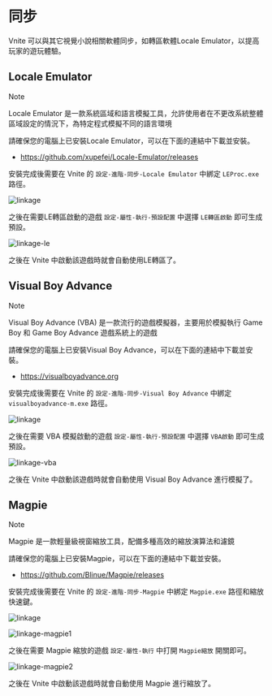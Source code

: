 # 同步

Vnite 可以與其它視覺小說相關軟體同步，如轉區軟體Locale Emulator，以提高玩家的遊玩體驗。

## Locale Emulator

> [!NOTE]
> Locale Emulator 是一款系統區域和語言模擬工具，允許使用者在不更改系統整體區域設定的情況下，為特定程式模擬不同的語言環境

請確保您的電腦上已安裝Locale Emulator，可以在下面的連結中下載並安裝。

- https://github.com/xupefei/Locale-Emulator/releases

安裝完成後需要在 Vnite 的 `設定-進階-同步-Locale Emulator` 中綁定 `LEProc.exe` 路徑。

![linkage](https://img.timero.xyz/i/2025/04/02/67ed2009304c4.webp)

之後在需要LE轉區啟動的遊戲 `設定-屬性-執行-預設配置` 中選擇 `LE轉區啟動` 即可生成預設。

![linkage-le](https://img.timero.xyz/i/2025/04/02/67ed1cd13faeb.webp)

之後在 Vnite 中啟動該遊戲時就會自動使用LE轉區了。

## Visual Boy Advance

> [!NOTE]
> Visual Boy Advance (VBA) 是一款流行的遊戲模擬器，主要用於模擬執行 Game Boy 和 Game Boy Advance 遊戲系統上的遊戲

請確保您的電腦上已安裝Visual Boy Advance，可以在下面的連結中下載並安裝。

- https://visualboyadvance.org

安裝完成後需要在 Vnite 的 `設定-進階-同步-Visual Boy Advance` 中綁定 `visualboyadvance-m.exe` 路徑。

![linkage](https://img.timero.xyz/i/2025/04/02/67ed2009304c4.webp)

之後在需要 VBA 模擬啟動的遊戲 `設定-屬性-執行-預設配置` 中選擇 `VBA啟動` 即可生成預設。

![linkage-vba](https://img.timero.xyz/i/2025/04/02/67ed1e8c3657c.webp)

之後在 Vnite 中啟動該遊戲時就會自動使用 Visual Boy Advance 進行模擬了。

## Magpie

> [!NOTE]
> Magpie 是一款輕量級視窗縮放工具，配備多種高效的縮放演算法和濾鏡

請確保您的電腦上已安裝Magpie，可以在下面的連結中下載並安裝。

- https://github.com/Blinue/Magpie/releases

安裝完成後需要在 Vnite 的 `設定-進階-同步-Magpie` 中綁定 `Magpie.exe` 路徑和縮放快速鍵。

![linkage](https://img.timero.xyz/i/2025/04/02/67ed2009304c4.webp)

![linkage-magpie1](https://img.timero.xyz/i/2025/04/02/67ed1fda7f0e3.webp)

之後在需要 Magpie 縮放的遊戲 `設定-屬性-執行` 中打開 `Magpie縮放` 開關即可。

![linkage-magpie2](https://img.timero.xyz/i/2025/04/02/67ed1fe474d9c.webp)

之後在 Vnite 中啟動該遊戲時就會自動使用 Magpie 進行縮放了。
